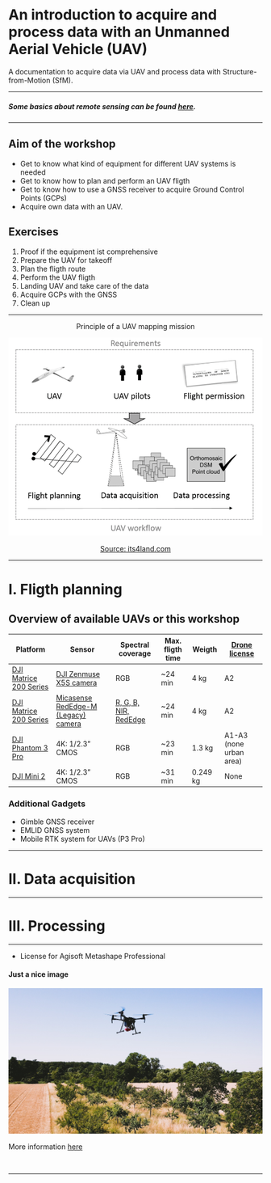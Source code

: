 # An introduction to acquire and process data with an Unmanned Aerial Vehicle (UAV)
A documentation to acquire data via UAV and process data with Structure-from-Motion (SfM). 

---

##### Some basics about remote sensing can be found [here](https://web.pdx.edu/~nauna/resources/15-sensors.pdf).

---

## Aim of the workshop
* Get to know what kind of equipment for different UAV systems is needed
* Get to know how to plan and perform an UAV fligth
* Get to know how to use a GNSS receiver to acquire Ground Control Points (GCPs)
* Acquire own data with an UAV.


## Exercises
1. Proof if the equipment ist comprehensive
2. Prepare the UAV for takeoff
3. Plan the fligth route 
4. Perform the UAV fligth
5. Landing UAV and take care of the data
6. Acquire GCPs with the GNSS
7. Clean up

---

<p align="center">
     Principle of a UAV mapping mission
</p>
<!-- ![Generic workflow](images/its4land_Ggneric-workflow-for-UAV-based-data-acquisition.png "Generic workflow") -->

<p align="center">
     <img src="images/its4land_Ggneric-workflow-for-UAV-based-data-acquisition.png"
          alt="Generic workflow" width=650/>
</p>

<p align="center">
     <a href = "https://its4land.com/fly-and-create/"> Source: its4land.com </a>
</p>


---

# I. Fligth planning

<!--
## Our UAV platforms, related sensors, weigth and fligth max. time
1. [DJI Matrice 200 Series](https://www.dji.com/matrice-200-series)
     * [DJI Zenmuse X5S camera](https://www.dji.com/zenmuse-x5s) (RGB)
     * [Micasense RedEdge-M (Legacy) camera](https://support.micasense.com/hc/en-us/articles/360001485134-Getting-Started-With-RedEdge-M-Legacy-) ([R, G, B, NIR, RedEdge](https://raw.githubusercontent.com/GeowazM/Introduction_UAV/main/images/RedEdge-M_bands_User_Manual_spectral_bands.png?token=GHSAT0AAAAAAB6YWBWETQT3GCPAG63BJLESY7V6L2Q)) -->

     
<!-- ![RedEdge-M spectral bands](images/RedEdge-M_bands_User_Manual.png "MicaSense RedEdge-M spectral resolution") -->
<!-- <img src="images/RedEdge-M_bands_User_Manual_spectral_bands.png"
     alt="MicaSense RedEdge-M spectral resolution" width=250/> -->
 
<!--
2. [DJI Phantom 3 Professional](https://www.dji.com/phantom-3-pro?site=brandsite&from=insite_search)
    * 1/2.3” CMOS (RGB)

3. [DJI Mini 2](https://store.dji.com/product/mini-2?gclid=CjwKCAiAl9efBhAkEiwA4ToriiKMlmGKfPlxCbG1N3XQUkcqFHg9xXjMrqLKxbfWwHxQ7Q1gixHzJBoCFAYQAvD_BwE&vid=99411&set_region=US&from=store-nav)
    * 1/2.3” CMOS (RGB) -->

## Overview of available UAVs or this workshop

| Platform | Sensor | Spectral coverage | Max. fligth time | Weigth | [Drone license](https://www.dfs.de/homepage/en/drone-flight/checklist-for-drone-pilots/) | 
| ----------- | ----------- |  ----------- | ----------- | ----------- | ----------- |
| [DJI Matrice 200 Series](https://www.dji.com/matrice-200-series) | [DJI Zenmuse X5S camera](https://www.dji.com/zenmuse-x5s) | RGB | ~24 min | 4 kg | A2 |
| [DJI Matrice 200 Series](https://www.dji.com/matrice-200-series) | [Micasense RedEdge-M (Legacy) camera](https://support.micasense.com/hc/en-us/articles/360001485134-Getting-Started-With-RedEdge-M-Legacy-) | [R, G, B, NIR, RedEdge](https://raw.githubusercontent.com/GeowazM/Introduction_UAV/main/images/RedEdge-M_bands_User_Manual_spectral_bands.png?token=GHSAT0AAAAAAB6YWBWETQT3GCPAG63BJLESY7V6L2Q) | ~24 min | 4 kg | A2 |
| [DJI Phantom 3 Pro](https://www.dji.com/phantom-3-pro?site=brandsite&from=insite_search) | 4K: 1/2.3” CMOS | RGB | ~23 min | 1.3 kg | A1-A3 (none urban area) |
| [DJI Mini 2](https://store.dji.com/product/mini-2?gclid=CjwKCAiAl9efBhAkEiwA4ToriiKMlmGKfPlxCbG1N3XQUkcqFHg9xXjMrqLKxbfWwHxQ7Q1gixHzJBoCFAYQAvD_BwE&vid=99411&set_region=US&from=store-nav) | 4K: 1/2.3” CMOS | RGB | ~31 min | 0.249 kg | None |



### Additional Gadgets
- Gimble GNSS receiver
- EMLID GNSS system
- Mobile RTK system for UAVs (P3 Pro)


--- 

# II. Data acquisition

---

# III. Processing

---

- License for Agisoft Metashape Professional

#### Just a nice image

![Image UAV flying](images/Image_UAV_rgeo_crop.jpg "UAV monitoring orchards")

More information [here](https://rgeo.de/en/p/streuobst/)

<br>

---










